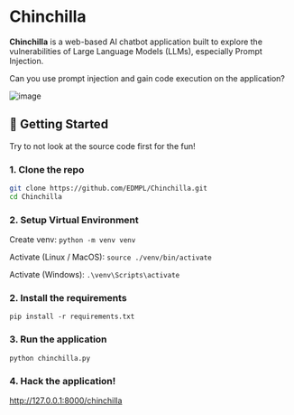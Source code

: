 # Chinchilla

**Chinchilla** is a web-based AI chatbot application built to explore the vulnerabilities of Large Language Models (LLMs), especially Prompt Injection. 

Can you use prompt injection and gain code execution on the application?

![image](https://github.com/user-attachments/assets/198b8a58-6da3-4741-ae22-db837e0de09f)

## 🚀 Getting Started

Try to not look at the source code first for the fun!

### 1. Clone the repo

```bash
git clone https://github.com/EDMPL/Chinchilla.git
cd Chinchilla
```
### 2. Setup Virtual Environment
Create venv: ```python -m venv venv```

Activate (Linux / MacOS): ```source ./venv/bin/activate```

Activate (Windows): ```.\venv\Scripts\activate```

### 2. Install the requirements

```pip install -r requirements.txt```

### 3. Run the application
```python chinchilla.py```

### 4. Hack the application!
http://127.0.0.1:8000/chinchilla
